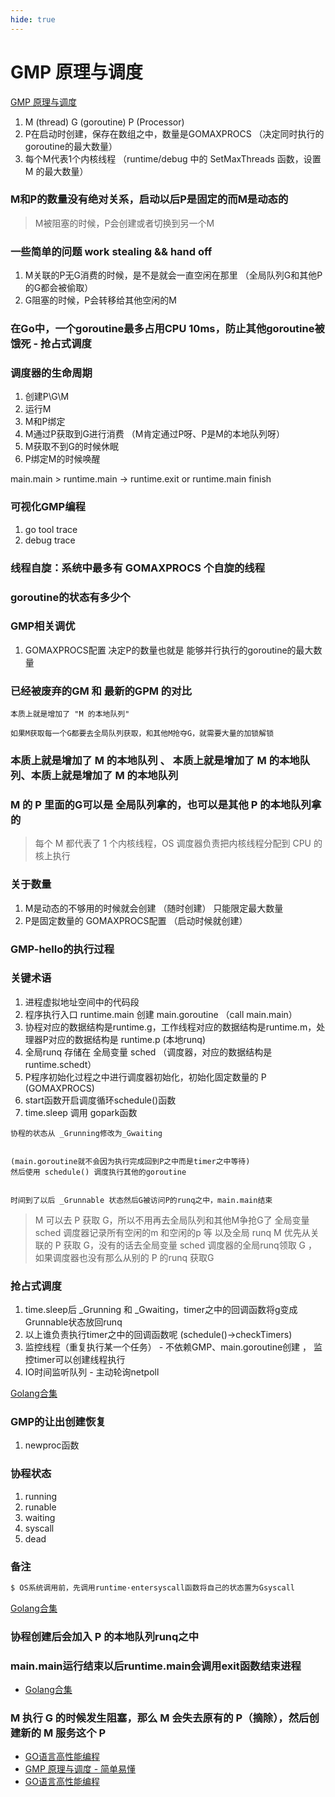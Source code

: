```yaml
---
hide: true
---
```

# GMP 原理与调度

[GMP 原理与调度](https://www.topgoer.com/%E5%B9%B6%E5%8F%91%E7%BC%96%E7%A8%8B/GMP%E5%8E%9F%E7%90%86%E4%B8%8E%E8%B0%83%E5%BA%A6.html)

1. M (thread)  G (goroutine) P (Processor)
2. P在启动时创建，保存在数组之中，数量是GOMAXPROCS （决定同时执行的goroutine的最大数量）
3. 每个M代表1个内核线程 （runtime/debug 中的 SetMaxThreads 函数，设置 M 的最大数量）

### M和P的数量没有绝对关系，启动以后P是固定的而M是动态的

> M被阻塞的时候，P会创建或者切换到另一个M

### 一些简单的问题 work stealing && hand off

1. M关联的P无G消费的时候，是不是就会一直空闲在那里 （全局队列G和其他P的G都会被偷取）
2. G阻塞的时候，P会转移给其他空闲的M

### 在Go中，一个goroutine最多占用CPU 10ms，防止其他goroutine被饿死 - 抢占式调度

### 调度器的生命周期

1. 创建P\G\M
2. 运行M
3. M和P绑定
4. M通过P获取到G进行消费 （M肯定通过P呀、P是M的本地队列呀）
5. M获取不到G的时候休眠
6. P绑定M的时候唤醒

main.main > runtime.main -> runtime.exit or runtime.main finish

### 可视化GMP编程
1. go tool trace
2. debug trace

### 线程自旋：系统中最多有 GOMAXPROCS 个自旋的线程

### goroutine的状态有多少个

### GMP相关调优

1. GOMAXPROCS配置 决定P的数量也就是  能够并行执行的goroutine的最大数量


### 已经被废弃的GM 和 最新的GPM 的对比 
```
本质上就是增加了 "M 的本地队列"

如果M获取每一个G都要去全局队列获取，和其他M抢夺G，就需要大量的加锁解锁
```

### 本质上就是增加了 M 的本地队列 、 本质上就是增加了 M 的本地队列、本质上就是增加了 M 的本地队列

### M 的 P 里面的G可以是 全局队列拿的，也可以是其他 P 的本地队列拿的

> 每个 M 都代表了 1 个内核线程，OS 调度器负责把内核线程分配到 CPU 的核上执行


### 关于数量

1. M是动态的不够用的时候就会创建 （随时创建） 只能限定最大数量
2. P是固定数量的 GOMAXPROCS配置 （启动时候就创建）

### GMP-hello的执行过程

### 关键术语
1. 进程虚拟地址空间中的代码段
2. 程序执行入口 runtime.main 创建 main.goroutine （call main.main）
3. 协程对应的数据结构是runtime.g，工作线程对应的数据结构是runtime.m，处理器P对应的数据结构是 runtime.p (本地runq)
4. 全局runq 存储在 全局变量 sched （调度器，对应的数据结构是 runtime.schedt）
5. P程序初始化过程之中进行调度器初始化，初始化固定数量的 P (GOMAXPROCS)
6. start函数开启调度循环schedule()函数
7. time.sleep 调用 gopark函数
```
协程的状态从 _Grunning修改为_Gwaiting 


(main.goroutine就不会因为执行完成回到P之中而是timer之中等待) 
然后使用 schedule() 调度执行其他的goroutine


时间到了以后 _Grunnable 状态然后G被访问P的runq之中，main.main结束
```


> M 可以去 P 获取 G，所以不用再去全局队列和其他M争抢G了
> 全局变量 sched 调度器记录所有空闲的m 和空闲的p 等 以及全局 runq
> M 优先从关联的 P 获取 G，没有的话去全局变量 sched 调度器的全局runq领取 G ， 如果调度器也没有那么从别的 P 的runq 获取G 

### 抢占式调度

1. time.sleep后 _Grunning 和 _Gwaiting，timer之中的回调函数将g变成Grunnable状态放回runq
2. 以上谁负责执行timer之中的回调函数呢 (schedule()->checkTimers)
3. 监控线程（重复执行某一个任务） - 不依赖GMP、main.goroutine创建 ， 监控timer可以创建线程执行
4. IO时间监听队列 - 主动轮询netpoll

[Golang合集](https://www.bilibili.com/video/BV1hv411x7we)

### GMP的让出创建恢复

1. newproc函数


### 协程状态

1. running
2. runable
3. waiting
4. syscall 
5. dead

### 备注

``` bash
$ OS系统调用前，先调用runtime·entersyscall函数将自己的状态置为Gsyscall
```

[Golang合集](https://www.bilibili.com/video/BV1hv411x7we)

### 协程创建后会加入 P 的本地队列runq之中
### main.main运行结束以后runtime.main会调用exit函数结束进程


- [Golang合集](https://www.bilibili.com/video/BV1hv411x7we)

### M 执行 G 的时候发生阻塞，那么 M 会失去原有的 P（摘除），然后创建新的 M 服务这个 P

- [GO语言高性能编程](https://geektutu.com/post/high-performance-go.html)
- [GMP 原理与调度 - 简单易懂](https://www.topgoer.com/%E5%B9%B6%E5%8F%91%E7%BC%96%E7%A8%8B/GMP%E5%8E%9F%E7%90%86%E4%B8%8E%E8%B0%83%E5%BA%A6.html)
- [GO语言高性能编程](https://geektutu.com/post/high-performance-go.html)